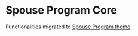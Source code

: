 # Spouse Program Core
Functionalities migrated to [Spouse Program theme](https://github.com/City-of-Helsinki/wordpress-helfi-spouse-program).

